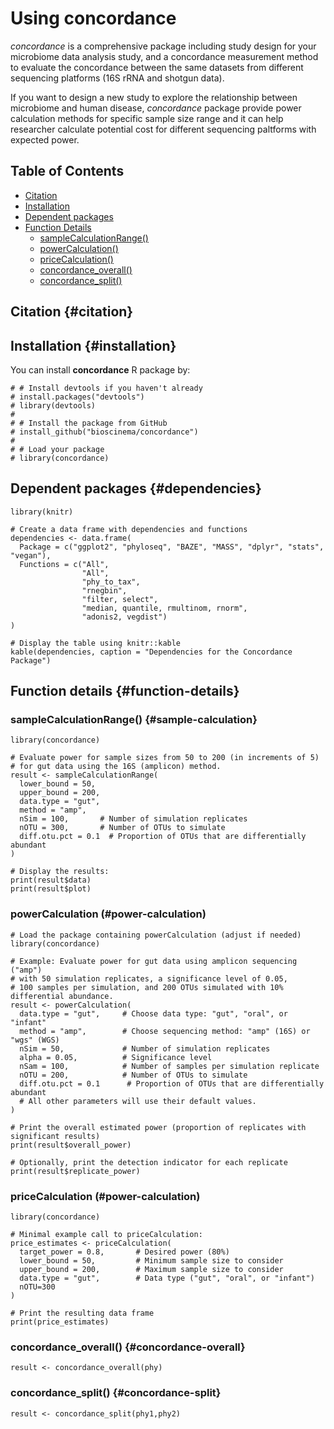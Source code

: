 # Using concordance

*concordance* is a comprehensive package including study design for your microbiome data analysis study, and a concordance measurement method to evaluate the concordance between the same datasets from different sequencing platforms (16S rRNA and shotgun data).

If you want to design a new study to explore the relationship between microbiome and human disease, *concordance* package provide power calculation methods for specific sample size range and it can help researcher calculate potential cost for different sequencing paltforms with expected power.

## Table of Contents

-   [Citation](#citation)
-   [Installation](#installation)
-   [Dependent packages](#dependencies)
-   [Function Details](#function-details)
    -   [sampleCalculationRange()](#sample-calculation)
    -   [powerCalculation()](#power-calculation)
    -   [priceCalculation()](#price-calculation)
    -   [concordance_overall()](#concordance-overall)
    -   [concordance_split()](#concordance_split)

## Citation {#citation}

## Installation {#installation}

You can install **concordance** R package by:

```{r}
# # Install devtools if you haven't already
# install.packages("devtools")
# library(devtools)
# 
# # Install the package from GitHub
# install_github("bioscinema/concordance")
# 
# # Load your package
# library(concordance)
```

## Dependent packages {#dependencies}

```{r}
library(knitr)

# Create a data frame with dependencies and functions
dependencies <- data.frame(
  Package = c("ggplot2", "phyloseq", "BAZE", "MASS", "dplyr", "stats", "vegan"),
  Functions = c("All",
                "All",
                "phy_to_tax",
                "rnegbin",
                "filter, select",
                "median, quantile, rmultinom, rnorm",
                "adonis2, vegdist")
)

# Display the table using knitr::kable
kable(dependencies, caption = "Dependencies for the Concordance Package")

```

## Function details {#function-details}

### sampleCalculationRange() {#sample-calculation}

```{r sampleCalculationRange sample,echo=TRUE, eval=FALSE}
library(concordance)

# Evaluate power for sample sizes from 50 to 200 (in increments of 5)
# for gut data using the 16S (amplicon) method.
result <- sampleCalculationRange(
  lower_bound = 50,
  upper_bound = 200,
  data.type = "gut",
  method = "amp",
  nSim = 100,       # Number of simulation replicates
  nOTU = 300,       # Number of OTUs to simulate
  diff.otu.pct = 0.1  # Proportion of OTUs that are differentially abundant
)

# Display the results:
print(result$data)
print(result$plot)

```

### powerCalculation (#power-calculation)

```{r}
# Load the package containing powerCalculation (adjust if needed)
library(concordance)

# Example: Evaluate power for gut data using amplicon sequencing ("amp")
# with 50 simulation replicates, a significance level of 0.05,
# 100 samples per simulation, and 200 OTUs simulated with 10% differential abundance.
result <- powerCalculation(
  data.type = "gut",     # Choose data type: "gut", "oral", or "infant"
  method = "amp",        # Choose sequencing method: "amp" (16S) or "wgs" (WGS)
  nSim = 50,             # Number of simulation replicates
  alpha = 0.05,          # Significance level
  nSam = 100,            # Number of samples per simulation replicate
  nOTU = 200,            # Number of OTUs to simulate
  diff.otu.pct = 0.1      # Proportion of OTUs that are differentially abundant
  # All other parameters will use their default values.
)

# Print the overall estimated power (proportion of replicates with significant results)
print(result$overall_power)

# Optionally, print the detection indicator for each replicate
print(result$replicate_power)
```

### priceCalculation (#power-calculation)

```{r}
library(concordance)

# Minimal example call to priceCalculation:
price_estimates <- priceCalculation(
  target_power = 0.8,       # Desired power (80%)
  lower_bound = 50,         # Minimum sample size to consider
  upper_bound = 200,        # Maximum sample size to consider
  data.type = "gut",        # Data type ("gut", "oral", or "infant")
  nOTU=300
)

# Print the resulting data frame
print(price_estimates)

```


### concordance_overall()  {#concordance-overall}
```{r}
result <- concordance_overall(phy)
```

### concordance_split() {#concordance-split}
```{r}
result <- concordance_split(phy1,phy2)
```
